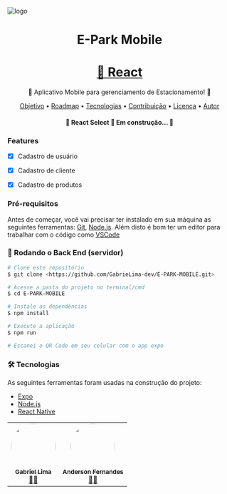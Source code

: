 ![logo](https://github.com/GabrieLima-dev/E-PARK-MOBILE/assets/81888850/9de8d3f9-b4fb-45fb-85e9-e11e5d79b5ae)

<h1 align="center">E-Park Mobile</h1>

<h1 align="center">
    <a href="https://pt-br.reactjs.org/">🔗 React</a>
</h1>
<p align="center">🚗 Aplicativo Mobile para gerenciamento de Estacionamento! 🚗

<p align="center">
 <a href="#objetivo">Objetivo</a> •
 <a href="#roadmap">Roadmap</a> • 
 <a href="#tecnologias">Tecnologias</a> • 
 <a href="#contribuicao">Contribuição</a> • 
 <a href="#licenc-a">Licença</a> • 
 <a href="#autor">Autor</a>
</p>


<h4 align="center"> 
	🚧  React Select 🚀 Em construção...  🚧
</h4>

### Features

- [x] Cadastro de usuário
- [x] Cadastro de cliente
- [X] Cadastro de produtos


### Pré-requisitos

Antes de começar, você vai precisar ter instalado em sua máquina as seguintes ferramentas:
[Git](https://git-scm.com), [Node.js](https://nodejs.org/en/). 
Além disto é bom ter um editor para trabalhar com o código como [VSCode](https://code.visualstudio.com/)

### 🎲 Rodando o Back End (servidor)

```bash
# Clone este repositório
$ git clone <https://github.com/GabrieLima-dev/E-PARK-MOBILE.git>

# Acesse a pasta do projeto no terminal/cmd
$ cd E-PARK-MOBILE

# Instale as dependências
$ npm install

# Execute a aplicação
$ npm run

# Escanei o QR Code em seu celular com o app expo
```

### 🛠 Tecnologias

As seguintes ferramentas foram usadas na construção do projeto:

- [Expo](https://expo.io/)
- [Node.js](https://nodejs.org/en/)
- [React Native](https://reactnative.dev/)

<table>
  <tr>
    <td align="center"><a href="https://github.com/GabrieLima-dev"><img style="border-radius: 50%;" src="https://avatars.githubusercontent.com/u/81888850?s=400&u=4ba1ac8cb10be9d353d1620365817b0ce16d1748&v=4" width="100px;" alt=""/><br /><sub><b>Gabriel Lima</b></sub></a><br /><a href="https://github.com/GabrieLima-dev" title="">👨‍🚀</a></td>
	<td align="center"><a href="https://github.com/Kabula21"><img style="border-radius: 50%;" src="https://avatars.githubusercontent.com/u/142799982?v=4" width="100px;" alt=""/><br /><sub><b>Anderson Fernandes</b></sub></a><br /><a href="https://github.com/Kabula21" title="">👨‍🚀</a></td>
  </tr>
</table>
